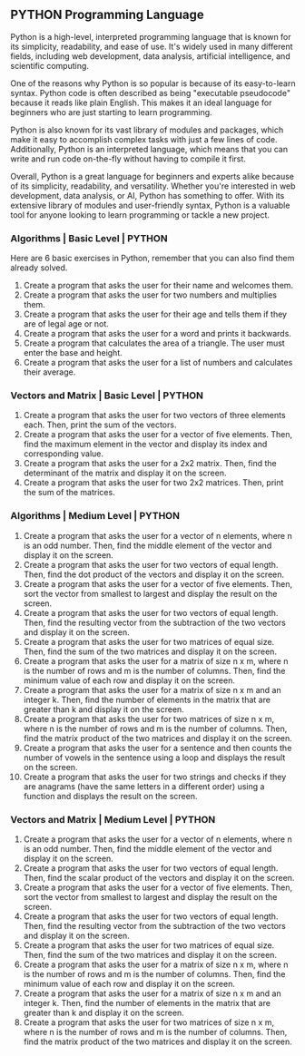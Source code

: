 ## PYTHON Programming Language

Python is a high-level, interpreted programming language that is known for its simplicity, readability, and ease of use. It's widely used in many different fields, including web development, data analysis, artificial intelligence, and scientific computing.

One of the reasons why Python is so popular is because of its easy-to-learn syntax. Python code is often described as being "executable pseudocode" because it reads like plain English. This makes it an ideal language for beginners who are just starting to learn programming.

Python is also known for its vast library of modules and packages, which make it easy to accomplish complex tasks with just a few lines of code. Additionally, Python is an interpreted language, which means that you can write and run code on-the-fly without having to compile it first.

Overall, Python is a great language for beginners and experts alike because of its simplicity, readability, and versatility. Whether you're interested in web development, data analysis, or AI, Python has something to offer. With its extensive library of modules and user-friendly syntax, Python is a valuable tool for anyone looking to learn programming or tackle a new project.

### Algorithms | Basic Level | PYTHON

Here are 6 basic exercises in Python, remember that you can also find them already solved.

1. Create a program that asks the user for their name and welcomes them.
2. Create a program that asks the user for two numbers and multiplies them.
3. Create a program that asks the user for their age and tells them if they are of legal age or not.
4. Create a program that asks the user for a word and prints it backwards.
5. Create a program that calculates the area of a triangle. The user must enter the base and height.
6. Create a program that asks the user for a list of numbers and calculates their average.

### Vectors and Matrix | Basic Level | PYTHON

1. Create a program that asks the user for two vectors of three elements each. Then, print the sum of the vectors.
2. Create a program that asks the user for a vector of five elements. Then, find the maximum element in the vector and display its index and corresponding value.
3. Create a program that asks the user for a 2x2 matrix. Then, find the determinant of the matrix and display it on the screen.
4. Create a program that asks the user for two 2x2 matrices. Then, print the sum of the matrices.

### Algorithms | Medium Level | PYTHON

1. Create a program that asks the user for a vector of n elements, where n is an odd number. Then, find the middle element of the vector and display it on the screen.
2. Create a program that asks the user for two vectors of equal length. Then, find the dot product of the vectors and display it on the screen.
3. Create a program that asks the user for a vector of five elements. Then, sort the vector from smallest to largest and display the result on the screen.
4. Create a program that asks the user for two vectors of equal length. Then, find the resulting vector from the subtraction of the two vectors and display it on the screen.
5. Create a program that asks the user for two matrices of equal size. Then, find the sum of the two matrices and display it on the screen.
6. Create a program that asks the user for a matrix of size n x m, where n is the number of rows and m is the number of columns. Then, find the minimum value of each row and display it on the screen.
7. Create a program that asks the user for a matrix of size n x m and an integer k. Then, find the number of elements in the matrix that are greater than k and display it on the screen.
8. Create a program that asks the user for two matrices of size n x m, where n is the number of rows and m is the number of columns. Then, find the matrix product of the two matrices and display it on the screen.
9. Create a program that asks the user for a sentence and then counts the number of vowels in the sentence using a loop and displays the result on the screen.
10. Create a program that asks the user for two strings and checks if they are anagrams (have the same letters in a different order) using a function and displays the result on the screen.

### Vectors and Matrix | Medium Level | PYTHON

1. Create a program that asks the user for a vector of n elements, where n is an odd number. Then, find the middle element of the vector and display it on the screen.
2. Create a program that asks the user for two vectors of equal length. Then, find the scalar product of the vectors and display it on the screen.
3. Create a program that asks the user for a vector of five elements. Then, sort the vector from smallest to largest and display the result on the screen.
4. Create a program that asks the user for two vectors of equal length. Then, find the resulting vector from the subtraction of the two vectors and display it on the screen.
5. Create a program that asks the user for two matrices of equal size. Then, find the sum of the two matrices and display it on the screen.
6. Create a program that asks the user for a matrix of size n x m, where n is the number of rows and m is the number of columns. Then, find the minimum value of each row and display it on the screen.
7. Create a program that asks the user for a matrix of size n x m and an integer k. Then, find the number of elements in the matrix that are greater than k and display it on the screen.
8. Create a program that asks the user for two matrices of size n x m, where n is the number of rows and m is the number of columns. Then, find the matrix product of the two matrices and display it on the screen.

